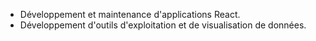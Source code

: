 * Développement et maintenance d'applications React.
* Développement d'outils d'exploitation et de visualisation de données.